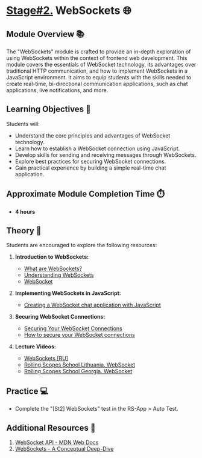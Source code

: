 # [Stage#2.](../../) WebSockets 🌐

## Module Overview 📚

The "WebSockets" module is crafted to provide an in-depth exploration of using WebSockets within the context of frontend web development. This module covers the essentials of WebSocket technology, its advantages over traditional HTTP communication, and how to implement WebSockets in a JavaScript environment. It aims to equip students with the skills needed to create real-time, bi-directional communication applications, such as chat applications, live notifications, and more.

## Learning Objectives 🎯

Students will:

- Understand the core principles and advantages of WebSocket technology.
- Learn how to establish a WebSocket connection using JavaScript.
- Develop skills for sending and receiving messages through WebSockets.
- Explore best practices for securing WebSocket connections.
- Gain practical experience by building a simple real-time chat application.

## Approximate Module Completion Time ⏱️

- **4 hours**

## Theory 📖

Students are encouraged to explore the following resources:

1. **Introduction to WebSockets:**

   - [What are WebSockets?](https://developer.mozilla.org/en-US/docs/Web/API/WebSockets_API)
   - [Understanding WebSockets](https://web.dev/articles/websockets-basics)
   - [WebSocket](https://javascript.info/websocket)

2. **Implementing WebSockets in JavaScript:**

   - [Creating a WebSocket chat application with JavaScript](https://www.tutorialspoint.com/websockets/websockets_quick_guide.htm)

3. **Securing WebSocket Connections:**

   - [Securing Your WebSocket Connections](https://devcenter.heroku.com/articles/websocket-security)
   - [How to secure your WebSocket connections](https://www.freecodecamp.org/news/how-to-secure-your-websocket-connections-d0be0996c556/)

4. **Lecture Videos:**
   - [WebSockets [RU]](https://youtu.be/rpyk9JGAPZs)
   - [Rolling Scopes School Lithuania. WebSocket](https://youtu.be/II77rlvVx-k)
   - [Rolling Scopes School Georgia. WebSocket](https://youtu.be/kV5tOp7tdzM)

## Practice 💻

- Complete the "[St2] WebSockets" test in the RS-App > Auto Test.

## Additional Resources 📘

1. [WebSocket API - MDN Web Docs](https://developer.mozilla.org/en-US/docs/Web/API/WebSocket)
2. [WebSockets - A Conceptual Deep-Dive](https://ably.com/topic/websockets)
